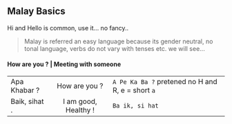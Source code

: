 
## Malay Basics

Hi and Hello is common, use it... no fancy..

> Malay is referred an easy language because its gender neutral, no tonal language, verbs do not vary with tenses etc. we will see...


#### How are you ? | Meeting with someone

|      |        |      |
| :--- | :----: | :--- |
|  Apa Khabar ?     | How are you ? | `A Pe Ka Ba ?` pretened no H and R, e = short `a`    |
| Baik, sihat .    | I am good, Healthy ! | `Ba ik, si hat`      |
 

